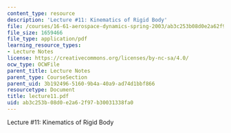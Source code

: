 ```yaml
---
content_type: resource
description: 'Lecture #11: Kinematics of Rigid Body'
file: /courses/16-61-aerospace-dynamics-spring-2003/ab3c253b08d0e2a62f97b30031338fa0_lecture11.pdf
file_size: 1659466
file_type: application/pdf
learning_resource_types:
- Lecture Notes
license: https://creativecommons.org/licenses/by-nc-sa/4.0/
ocw_type: OCWFile
parent_title: Lecture Notes
parent_type: CourseSection
parent_uid: 3b192496-5160-9b4a-40a9-ad74d1bbf866
resourcetype: Document
title: lecture11.pdf
uid: ab3c253b-08d0-e2a6-2f97-b30031338fa0
---
```

Lecture #11: Kinematics of Rigid Body